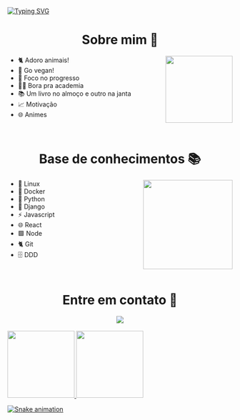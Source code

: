 
[![Typing SVG](https://readme-typing-svg.herokuapp.com?font=roboto&color=%23FFFFFF&size=18&multiline=true&height=100&lines=%5Bnode1%5D+(local)+willian%40127.0.0.1+~+;%24+echo+%22Welcome!!!+%F0%9F%9A%80%22;Welcome!!!+%F0%9F%9A%80;%24)](https://git.io/typing-svg)

<div>
<h1 align='center'>Sobre mim 💬</h1>
<img align='right' height=150 src="https://media.giphy.com/media/aNeyXVMrED6fUO1Exy/giphy.gif" alt="">
<ul>
  <li>🐈 Adoro animais!</li>
  <li>🥦 Go vegan!</li>
  <li>🚀 Foco no progresso</li>
  <li>💪🏻 Bora pra academia</li>
  <li>📚 Um livro no almoço e outro na janta</li>
  <li>📈 Motivação</li>
  <li>🌐 Animes</li>
</ul>
</div>
<br>

<h1 align='center'>Base de conhecimentos 📚</h1>
<img align='right' height=200 src="https://media.giphy.com/media/uIWTuwraEnRfblk36e/giphy.gif">
<ul>
  <li>👾 Linux</li>
  <li>🐳 Docker</li>
  <li>🐍 Python</li>
  <li>🐍 Django</li>
  <li>⚡ Javascript</li>
  <li>🌐 React</li>
  <li>🟩 Node</li>
  <li>🐈 Git</li>
  <li>🗄 DDD</li>
</ul>
<br>
<h1 align='center'>Entre em contato 📨</h1>
<div align='center'>
    <!-- <a href="#" target="_blank"><img src="https://img.shields.io/badge/-Instagram-%23E4405F?style=for-the-badge&logo=instagram&logoColor=white" target="_blank"/></a> -->
    <a href="https://www.linkedin.com/in/willian-soncini-783b18160" target="_blank"><img src="https://img.shields.io/badge/-LinkedIn-%230077B5?style=for-the-badge&logo=linkedin&logoColor=white" target="_blank"></a>
</div>
<br>
<div>
  <a href="https://github.com/williansoncini"> 
  <img height="150em" src="https://github-readme-stats.vercel.app/api?username=williansoncini&show_icons=true&theme=radical&include_all_commits=true&count_private=true"/>
  <img height="150em" src="https://github-readme-stats.vercel.app/api/top-langs/?username=williansoncini&layout=compact&langs_count=7&theme=radical"/>
</div> 

![Snake animation](https://raw.githubusercontent.com/williansoncini/williansoncini/output/github-contribution-grid-snake.svg)
